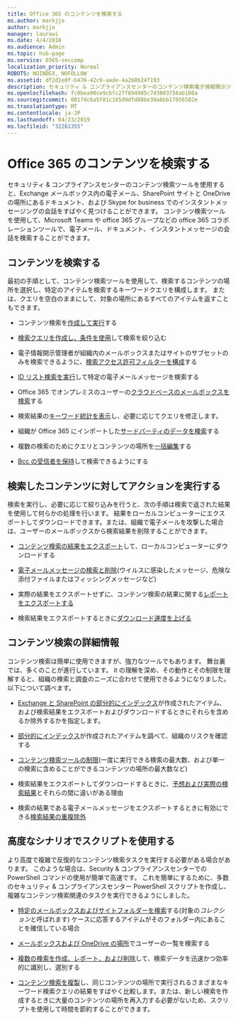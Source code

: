 ```yaml
---
title: Office 365 のコンテンツを検索する
ms.author: markjjo
author: markjjo
manager: laurawi
ms.date: 4/4/2018
ms.audience: Admin
ms.topic: hub-page
ms.service: O365-seccomp
localization_priority: Normal
ROBOTS: NOINDEX, NOFOLLOW
ms.assetid: df2d1e0f-b476-42c9-aade-4a260b24f193
description: セキュリティ & コンプライアンスセンターのコンテンツ検索電子情報開示ツールを使用して、Exchange メールボックス、SharePoint サイトと OneDrive の場所にあるドキュメント、および Skype for business でのインスタントメッセージングの会話をすばやく見つけることができます。
ms.openlocfilehash: fc0bea90ce9cbfc27f894985c7d3083756ab108a
ms.sourcegitcommit: 0017dc6a5f81c165d9dfd88be39a6bb17856582e
ms.translationtype: MT
ms.contentlocale: ja-JP
ms.lasthandoff: 04/23/2019
ms.locfileid: "32261355"
---
```

# <a name="search-for-content-in-office-365"></a>Office 365 のコンテンツを検索する

セキュリティ & コンプライアンスセンターのコンテンツ検索ツールを使用すると、Exchange メールボックス内の電子メール、SharePoint サイトと OneDrive の場所にあるドキュメント、および Skype for business でのインスタントメッセージングの会話をすばやく見つけることができます。 コンテンツ検索ツールを使用して、Microsoft Teams や office 365 グループなどの office 365 コラボレーションツールで、電子メール、ドキュメント、インスタントメッセージの会話を検索することができます。
  
## <a name="search-for-content"></a>コンテンツを検索する

最初の手順として、コンテンツ検索ツールを使用して、検索するコンテンツの場所を選択し、特定のアイテムを検索するキーワードクエリを構成します。 または、クエリを空白のままにして、対象の場所にあるすべてのアイテムを返すこともできます。
  
- コンテンツ検索を[作成して実行](content-search.md)する 
    
- [検索クエリを作成し、条件を使用](keyword-queries-and-search-conditions.md)して検索を絞り込む 
    
- 電子情報開示管理者が組織内のメールボックスまたはサイトのサブセットのみを検索できるように、[検索アクセス許可フィルターを構成](permissions-filtering-for-content-search.md)する 
    
- [ID リスト検索を実行](csv-file-for-an-id-list-content-search.md)して特定の電子メールメッセージを検索する 
    
- Office 365 でオンプレミスのユーザーの[クラウドベースのメールボックスを検索](search-cloud-based-mailboxes-for-on-premises-users.md)する

- 検索結果の[キーワード統計を表示](view-keyword-statistics-for-content-search.md)し、必要に応じてクエリを修正します。 
    
- 組織が Office 365 にインポートした[サードパーティのデータを検索](use-content-search-to-search-third-party-data-that-was-imported.md)する 
    
- 複数の検索のためにクエリとコンテンツの場所を[一括編集](bulk-edit-content-searches.md)する 
    
- [Bcc の受信者を保持](https://docs.microsoft.com/exchange/policy-and-compliance/holds/preserve-bcc-recipients-and-group-members)して検索できるようにする 

## <a name="perform-actions-on-content-you-find"></a>検索したコンテンツに対してアクションを実行する

検索を実行し、必要に応じて絞り込みを行うと、次の手順は検索で返された結果を使用して何らかの処理を行います。 結果をローカルコンピューターにエクスポートしてダウンロードできます。または、組織で電子メールを攻撃した場合は、ユーザーのメールボックスから検索結果を削除することができます。
  
- [コンテンツ検索の結果をエクスポート](export-search-results.md)して、ローカルコンピューターにダウンロードする 
    
- [電子メールメッセージの検索と削除](search-for-and-delete-messages-in-your-organization.md)(ウイルスに感染したメッセージ、危険な添付ファイルまたはフィッシングメッセージなど) 
    
- 実際の結果をエクスポートせずに、コンテンツ検索の結果に関する[レポートをエクスポートする](export-a-content-search-report.md) 
    
- 検索結果をエクスポートするときに[ダウンロード速度を上げる](increase-download-speeds-when-exporting-ediscovery-results.md) 
    
## <a name="learn-more-about-content-search"></a>コンテンツ検索の詳細情報

コンテンツ検索は簡単に使用できますが、強力なツールでもあります。 舞台裏では、多くのことが進行しています。 it の理解を深め、その動作とその制限を理解すると、組織の検索と調査のニーズに合わせて使用できるようになりました。 以下について調べます。
  
- [Exchange と SharePoint の部分的にインデックス](partially-indexed-items-in-content-search.md)が作成されたアイテム、および検索結果をエクスポートおよびダウンロードするときにそれらを含めるか除外するかを指定します。 
    
- [部分的にインデックス](investigating-partially-indexed-items-in-ediscovery.md)が作成されたアイテムを調べて、組織のリスクを確認する 
    
- [コンテンツ検索ツールの制限](limits-for-content-search.md)(一度に実行できる検索の最大数、および単一の検索に含めることができるコンテンツの場所の最大数など) 
    
- 検索結果をエクスポートしてダウンロードするときに、[予想および実際の検索結果](differences-between-estimated-and-actual-ediscovery-search-results.md)とそれらの間に違いがある理由 
    
- 検索の結果である電子メールメッセージをエクスポートするときに有効にできる[検索結果の重複除外](de-duplication-in-ediscovery-search-results.md) 
    
## <a name="use-scripts-for-advanced-scenarios"></a>高度なシナリオでスクリプトを使用する

より高度で複雑で反復的なコンテンツ検索タスクを実行する必要がある場合があります。 このような場合は、Security & コンプライアンスセンターでの PowerShell コマンドの使用が簡単で高速です。 これを簡単にするために、多数のセキュリティ & コンプライアンスセンター PowerShell スクリプトを作成し、複雑なコンテンツ検索関連のタスクを実行できるようにしました。
  
- [特定のメールボックスおよびサイトフォルダーを検索](use-content-search-for-targeted-collections.md)する(対象の*コレクション*と呼ばれます) ケースに応答するアイテムがそのフォルダー内にあることを確信している場合 
    
- [メールボックスおよび OneDrive の場所](search-the-mailbox-and-onedrive-for-business-for-a-list-of-users.md)でユーザーの一覧を検索する 
    
- [複数の検索を作成、レポート、および削除](create-report-on-and-delete-multiple-content-searches.md)して、検索データを迅速かつ効率的に識別し、選別する 
    
- [コンテンツ検索を複製](clone-a-content-search.md)し、同じコンテンツの場所で実行されるさまざまなキーワード検索クエリの結果をすばやく比較します。または、新しい検索を作成するときに大量のコンテンツの場所を再入力する必要がないため、スクリプトを使用して時間を節約することができます。 
    

